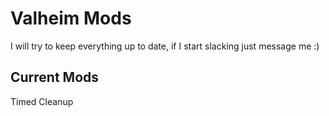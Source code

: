 # Valheim Mods
I will try to keep everything up to date, if I start slacking just message me :)

## Current Mods
Timed Cleanup
